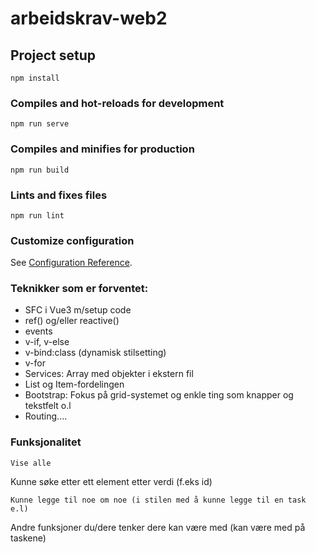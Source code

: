 # arbeidskrav-web2

## Project setup
```
npm install
```

### Compiles and hot-reloads for development
```
npm run serve
```

### Compiles and minifies for production
```
npm run build
```

### Lints and fixes files
```
npm run lint
```

### Customize configuration
See [Configuration Reference](https://cli.vuejs.org/config/).

### Teknikker som er forventet:

* SFC i Vue3 m/setup code
* ref() og/eller reactive()
* events
* v-if, v-else
* v-bind:class (dynamisk stilsetting)
* v-for
* Services: Array med objekter i ekstern fil
* List og Item-fordelingen
* Bootstrap: Fokus på grid-systemet og enkle ting som knapper og tekstfelt o.l
* Routing.... 

### Funksjonalitet
```
Vise alle
```
Kunne søke etter ett element etter verdi (f.eks id)
```
Kunne legge til noe om noe (i stilen med å kunne legge til en task e.l)
```
Andre funksjoner du/dere tenker dere kan være med (kan være med på taskene)
```

